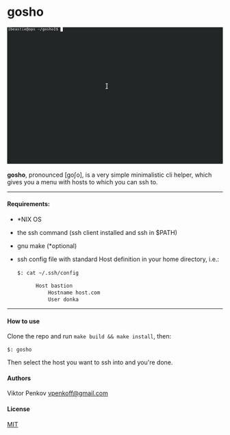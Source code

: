 # gosho
![demo](demo.gif)

**gosho**, pronounced [goʃo], is a very simple minimalistic cli helper, which gives you a menu with hosts to which you can ssh to.

***
#### Requirements:
- *NIX OS
- the ssh command (ssh client installed and ssh in $PATH)
- gnu make (*optional)
- ssh config file with standard Host definition in your home directory, i.e.:


	`$: cat ~/.ssh/config`

			Host bastion
			    Hostname host.com
			    User donka

***
#### How to use
Clone the repo and run `make build && make install`, then:

	$: gosho

Then select the host you want to ssh into and you're done.

#### Authors
Viktor Penkov [vpenkoff@gmail.com](mailto:vpenkoff@gmail.com)

#### License
[MIT](https://github.com/vpenkoff/gosho/blob/master/LICENSE)
